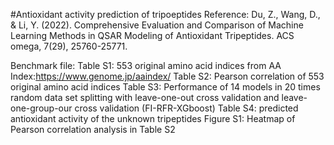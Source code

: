 #Antioxidant activity prediction of tripoeptides
Reference: Du, Z., Wang, D., & Li, Y. (2022). Comprehensive Evaluation and Comparison of Machine Learning Methods in QSAR Modeling of Antioxidant Tripeptides. ACS omega, 7(29), 25760-25771.

Benchmark file:
Table S1: 553 original amino acid indices from AA Index:https://www.genome.jp/aaindex/
Table S2: Pearson correlation of 553 original amino acid indices 
Table S3: Performance of 14 models in 20 times random data set splitting with leave-one-out cross validation and leave-one-group-our cross validation (FI-RFR-XGboost)
Table S4: predicted antioxidant activity of the unknown tripeptides
Figure S1: Heatmap of Pearson correlation analysis in Table S2




